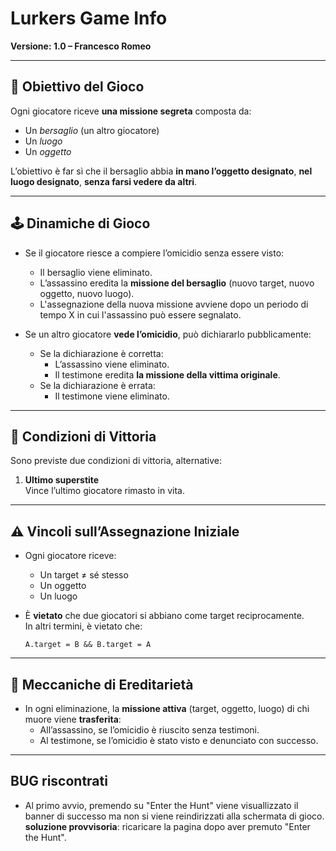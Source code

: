 # Lurkers Game Info
**Versione: 1.0 – Francesco Romeo**

---

## 🎯 Obiettivo del Gioco

Ogni giocatore riceve **una missione segreta** composta da:
- Un *bersaglio* (un altro giocatore)
- Un *luogo*
- Un *oggetto*

L’obiettivo è far sì che il bersaglio abbia **in mano l’oggetto designato**, **nel luogo designato**, **senza farsi vedere da altri**.

---

## 🕹️ Dinamiche di Gioco

- Se il giocatore riesce a compiere l’omicidio senza essere visto:
  - Il bersaglio viene eliminato.
  - L’assassino eredita la **missione del bersaglio** (nuovo target, nuovo oggetto, nuovo luogo).
  - L'assegnazione della nuova missione avviene dopo un periodo di tempo X in cui l'assassino può essere segnalato.

- Se un altro giocatore **vede l’omicidio**, può dichiararlo pubblicamente:
  - Se la dichiarazione è corretta:
    - L’assassino viene eliminato.
    - Il testimone eredita **la missione della vittima originale**.
  - Se la dichiarazione è errata:
    - Il testimone viene eliminato.

---

## 🧠 Condizioni di Vittoria

Sono previste due condizioni di vittoria, alternative:

1. **Ultimo superstite**  
   Vince l’ultimo giocatore rimasto in vita.

---

## ⚠️ Vincoli sull’Assegnazione Iniziale

- Ogni giocatore riceve:
  - Un target ≠ sé stesso
  - Un oggetto
  - Un luogo

- È **vietato** che due giocatori si abbiano come target reciprocamente.  
  In altri termini, è vietato che:
  ```
  A.target = B && B.target = A
  ```

---

## 🔄 Meccaniche di Ereditarietà

- In ogni eliminazione, la **missione attiva** (target, oggetto, luogo) di chi muore viene **trasferita**:
  - All’assassino, se l’omicidio è riuscito senza testimoni.
  - Al testimone, se l’omicidio è stato visto e denunciato con successo.

---
## BUG riscontrati
- Al primo avvio, premendo su "Enter the Hunt" viene visuallizzato il banner di successo ma non si viene reindirizzati alla schermata di gioco.
**soluzione provvisoria**: ricaricare la pagina dopo aver premuto "Enter the Hunt".
